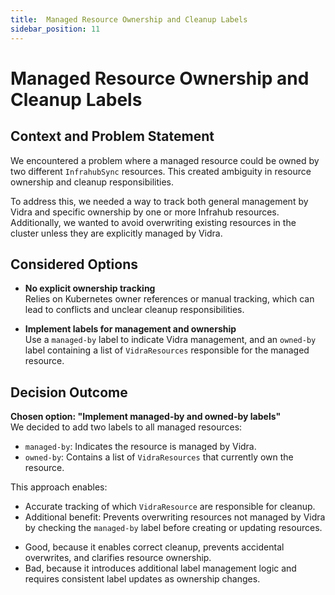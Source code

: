 ```yaml
---
title:  Managed Resource Ownership and Cleanup Labels
sidebar_position: 11
---
```


# Managed Resource Ownership and Cleanup Labels

## Context and Problem Statement

We encountered a problem where a managed resource could be owned by two different `InfrahubSync` resources. This created ambiguity in resource ownership and cleanup responsibilities.

To address this, we needed a way to track both general management by Vidra and specific ownership by one or more Infrahub resources. Additionally, we wanted to avoid overwriting existing resources in the cluster unless they are explicitly managed by Vidra.

## Considered Options

* **No explicit ownership tracking**  
    Relies on Kubernetes owner references or manual tracking, which can lead to conflicts and unclear cleanup responsibilities.

* **Implement labels for management and ownership**  
    Use a `managed-by` label to indicate Vidra management, and an `owned-by` label containing a list of `VidraResources` responsible for the managed resource.

## Decision Outcome

**Chosen option: "Implement managed-by and owned-by labels"**  
We decided to add two labels to all managed resources:
- `managed-by`: Indicates the resource is managed by Vidra.
- `owned-by`: Contains a list of `VidraResources` that currently own the resource.

This approach enables:
- Accurate tracking of which `VidraResource` are responsible for cleanup.
- Additional benefit: Prevents overwriting resources not managed by Vidra by checking the `managed-by` label before creating or updating resources.

* Good, because it enables correct cleanup, prevents accidental overwrites, and clarifies resource ownership.
* Bad, because it introduces additional label management logic and requires consistent label updates as ownership changes.
